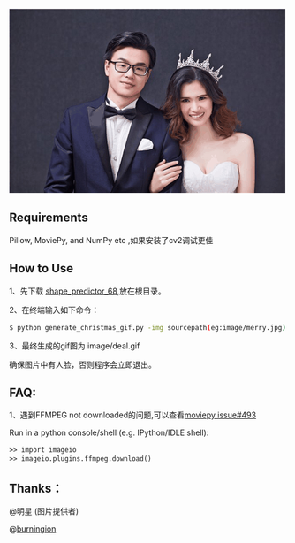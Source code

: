 
![merry christmas](https://github.com/ftc300/ChrisHatByeWeChat/blob/master/image/deal.gif?raw=true)
## Requirements 

Pillow, MoviePy, and NumPy etc ,如果安装了cv2调试更佳

## How to Use

1、先下载 [shape_predictor_68](https://github.com/davisking/dlib-models/blob/master/shape_predictor_68_face_landmarks.dat.bz2),放在根目录。

2、在终端输入如下命令：

```bash
$ python generate_christmas_gif.py -img sourcepath(eg:image/merry.jpg) 
```
3、最终生成的gif图为 image/deal.gif

确保图片中有人脸，否则程序会立即退出。


## FAQ:

1、遇到FFMPEG not downloaded的问题,可以查看[moviepy issue#493](https://github.com/Zulko/moviepy/issues/493) 

   Run in a python console/shell (e.g. IPython/IDLE shell):
````
>> import imageio
>> imageio.plugins.ffmpeg.download()
````

## Thanks：

@明星 (图片提供者)

@[burningion](https://github.com/burningion/automatic-memes)

